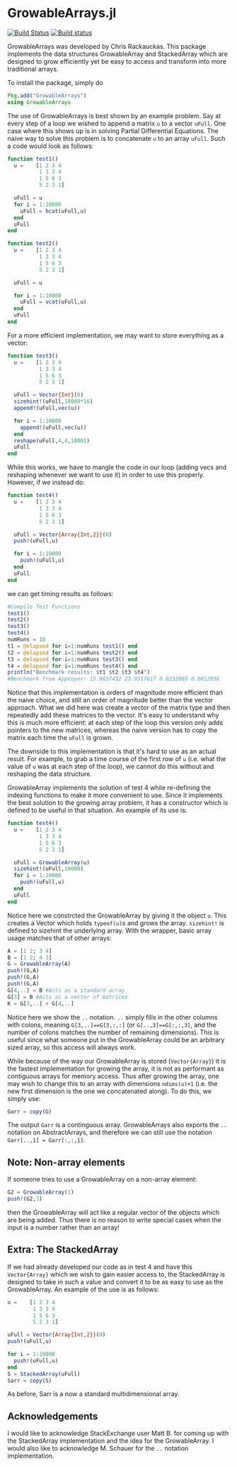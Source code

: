 # GrowableArrays.jl

[![Build Status](https://travis-ci.org/ChrisRackauckas/GrowableArrays.jl.svg?branch=master)](https://travis-ci.org/ChrisRackauckas/GrowableArrays.jl)
[![Build status](https://ci.appveyor.com/api/projects/status/893ct6vhp0f82e9u?svg=true)](https://ci.appveyor.com/project/ChrisRackauckas/growablearrays-jl)

GrowableArrays was developed by Chris Rackauckas. This package implements the data
structures GrowableArray and StackedArray which are designed to grow efficiently
yet be easy to access and transform into more traditional arrays.

To install the package, simply do

```julia
Pkg.add("GrowableArrays")
using GrowableArrays
```

The use of GrowableArrays is best shown by an example problem. Say at every step
of a loop we wished to append a matrix `u` to a vector `uFull`. One case where
this shows up is in solving Partial Differential Equations. The naive way to
solve this problem is to concatenate `u` to an array `uFull`. Such a code would
look as follows:

```julia
function test1()
  u =    [1 2 3 4
          1 3 3 4
          1 5 6 3
          5 2 3 1]

  uFull = u
  for i = 1:10000
    uFull = hcat(uFull,u)
  end
  uFull
end

function test2()
  u =    [1 2 3 4
          1 3 3 4
          1 5 6 3
          5 2 3 1]

  uFull = u

  for i = 1:10000
    uFull = vcat(uFull,u)
  end
  uFull
end
```

For a more efficient implementation, we may want to store everything as a vector:

```julia
function test3()
  u =    [1 2 3 4
          1 3 3 4
          1 5 6 3
          5 2 3 1]

  uFull = Vector{Int}(0)
  sizehint!(uFull,10000*16)
  append!(uFull,vec(u))

  for i = 1:10000
    append!(uFull,vec(u))
  end
  reshape(uFull,4,4,10001)
  uFull
end
```

While this works, we have to mangle the code in our loop (adding vecs and reshaping
whenever we want to use it) in order to use this properly. However, if we instead do:

```julia
function test4()
  u =    [1 2 3 4
          1 3 3 4
          1 5 6 3
          5 2 3 1]

  uFull = Vector{Array{Int,2}}(0)
  push!(uFull,u)

  for i = 1:10000
    push!(uFull,u)
  end
  uFull
end
```

we can get timing results as follows:

```julia
#Compile Test Functions
test1()
test2()
test3()
test4()
numRuns = 10
t1 = @elapsed for i=1:numRuns test1() end
t2 = @elapsed for i=1:numRuns test2() end
t3 = @elapsed for i=1:numRuns test3() end
t4 = @elapsed for i=1:numRuns test4() end
println("Benchmark results: $t1 $t2 $t3 $t4")
#Benchmark from AppVoyer: 15.9637432 23.9517617 0.0232065 0.0012836
```

Notice that this implementation is orders of magnitude more efficient than the
naive choice, and still an order of magnitude better than the vector approach. What we
did here was create a vector of the matrix type and then repeatedly add
these matrices to the vector. It's easy to understand why this is much more efficient:
at each step of the loop this version only adds pointers to the new matrices,
whereas the naive version has to copy the matrix each time the `uFull` is grown.

The downside to this implementation is that it's hard to use as an actual result.
For example, to grab a time course of the first row of `u` (i.e. what the value
of `u` was at each step of the loop), we cannot do this without and reshaping
the data structure.

GrowableArray implements the solution of test 4 while re-defining the indexing
functions to make it more convenient to use. Since it implements the best solution
to the growing array problem, it has a constructor which is defined to be useful
in that situation. An example of its use is:

```julia
function test4()
  u =    [1 2 3 4
          1 3 3 4
          1 5 6 3
          5 2 3 1]

  uFull = GrowableArray(u)
  sizehint!(uFull,10000)
  for i = 1:10000
    push!(uFull,u)
  end
  uFull
end
```

Notice here we constrcted the GrowableArray by giving it the object `u`. This
creates a Vector which holds `typeof(u)`s and grows the array. `sizehint!` is
defined to sizehint the underlying array. With the wrapper, basic array usage
matches that of other arrays:

```julia
A = [1 2; 3 4]
B = [1 2; 4 3]
G = GrowableArray(A)
push!(G,A)
push!(G,A)
push!(G,A)
G[4,..] = B #Acts as a standard array
G[3] = B #Acts as a vector of matrices
K = G[3,..] + G[4,..]
```

Notice here we show the `..` notation. `..` simply fills in the other columns
with colons, meaning `G[3,..]==G[3,:,:]` (or `G[..,3]==G[:,:,3]`, and the number
of colons matches the number of remaining dimensions).  This is  useful since
what someone put in the GrowableArray could be an arbitrary sized array, so
this access will always work.

While because of the way our GrowableArray is stored (`Vector{Array}`) it is
the fastest implementation for growing the array, it is not as performant as
contiguous arrays for memory access. Thus after growing the array, one may wish
to change this to an array with dimensions `ndims(u)+1` (i.e. the new first dimension
is the one we concatenated along). To do this, we simply use:

```julia
Garr = copy(G)
```

The output `Garr` is a continguous array. GrowableArrays also exports the `..` notation
on AbstractArrays, and therefore we can still use the notation `Garr[..,1] = Garr[:,:,1]`.

## Note: Non-array elements

If someone tries to use a GrowableArray on a non-array element:

```julia
G2 = GrowableArray(1)
push!(G2,3)
```

then the GrowableArray will act like a regular vector of the objects which are
being added. Thus there is no reason to write special cases when the input is a
number rather than an array!

## Extra: The StackedArray

If we had already developed our code as in test 4 and have this `Vector{Array}`
which we wish to gain easier access to, the StackedArray is designed to take in
such a value and convert it to be as easy to use as the GrowableArray. An example
of the use is as follows:

```julia
u =    [1 2 3 4
        1 3 3 4
        1 5 6 3
        5 2 3 1]

uFull = Vector{Array{Int,2}}(0)
push!(uFull,u)

for i = 1:10000
  push!(uFull,u)
end
S = StackedArray(uFull)
Sarr = copy(S)
```

As before, Sarr is a now a standard multidimensional array.

## Acknowledgements

I would like to acknowledge StackExchange user Matt B. for coming up with the
StackedArray implementation and the idea for the GrowableArray. I would also like
to acknowledge M. Schauer for the `..` notation implementation.

